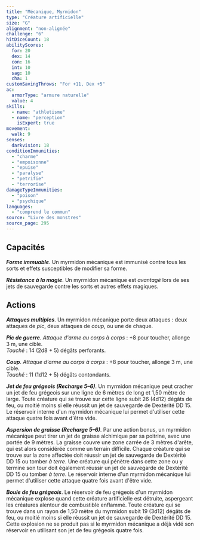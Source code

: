 ```yaml
---
title: "Mécanique, Myrmidon"
type: "Créature artificielle"
size: "G"
alignment: "non-alignée"
challenge: "6"
hitDiceCount: 18
abilityScores:
  for: 20
  dex: 14
  con: 16
  int: 10
  sag: 10
  cha: 1
customSavingThrows: "For +11, Dex +5"
ac:
  armorType: "armure naturelle"
  value: 4
skills:
  - name: "athletisme"
  - name: "perception"
    isExpert: true
movement:
  walk: 9
senses:
  darkvision: 18
conditionImmunities:
  - "charme"
  - "empoisonne"
  - "epuise"
  - "paralyse"
  - "petrifie"
  - "terrorise"
damageTypeImmunities:
  - "poison"
  - "psychique"
languages:
  - "comprend le commun"
source: "Livre des monstres"
source_page: 295
---
```

## Capacités
_**Forme immuable**_. Un myrmidon mécanique est immunisé contre tous les sorts et effets susceptibles de modifier sa forme.

_**Résistance à la magie**_. Un myrmidon mécanique est _avantagé_ lors de ses jets de sauvegarde contre les sorts et autres effets magiques.

## Actions
_**Attaques multiples**_. Un myrmidon mécanique porte deux attaques : deux attaques de _pic_, deux attaques de _coup_, ou une de chaque.

_**Pic de guerre**_. _Attaque d'arme au corps à corps_ : +8 pour toucher, allonge 3 m, une cible.  
_Touché_ : 14 (2d8 + 5) dégâts perforants.

_**Coup**_. _Attaque d'arme au corps à corps_ : +8 pour toucher, allonge 3 m, une cible.  
_Touché_ : 11 (1d12 + 5) dégâts contondants.

_**Jet de feu grégeois (Recharge 5–6)**_. Un myrmidon mécanique peut cracher un jet de feu grégeois sur une ligne de 6 mètres de long et 1,50 mètre de large. Toute créature qui se trouve sur cette ligne subit 26 (4d12) dégâts de feu, ou moitié moins si elle réussit un jet de sauvegarde de Dextérité DD 15. Le réservoir interne d'un myrmidon mécanique lui permet d'utiliser cette attaque quatre fois avant d'être vide.

_**Aspersion de graisse (Recharge 5–6)**_. Par une action bonus, un myrmidon mécanique peut tirer un jet de graisse alchimique par sa poitrine, avec une portée de 9 mètres. La graisse couvre une zone carrée de 3 mètres d'arête, qui est alors considérée comme un terrain difficile. Chaque créature qui se trouve sur la zone affectée doit réussir un jet de sauvegarde de Dextérité DD 15 ou tomber _à terre_. Une créature qui pénètre dans cette zone ou y termine son tour doit également réussir un jet de sauvegarde de Dextérité DD 15 ou tomber _à terre_. Le réservoir interne d'un myrmidon mécanique lui permet d'utiliser cette attaque quatre fois avant d'être vide.

_**Boule de feu grégeois**_. Le réservoir de feu grégeois d'un myrmidon mécanique explose quand cette créature artificielle est détruite, aspergeant les créatures alentour de combustible enflammé. Toute créature qui se trouve dans un rayon de 1,50 mètre du myrmidon subit 19 (3d12) dégâts de feu, ou moitié moins si elle réussit un jet de sauvegarde de Dextérité DD 15. Cette explosion ne se produit pas si le myrmidon mécanique a déjà vidé son réservoir en utilisant son jet de feu grégeois quatre fois.
